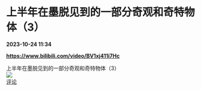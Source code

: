 # 上半年在墨脱见到的一部分奇观和奇特物体（3）

**2023-10-24 11:34**

**https://www.bilibili.com/video/BV1xj411i7Hc**

上半年在墨脱见到的一部分奇观和奇特物体（3）  
![](https://img3.chouti.com/CHOUTI_231024_09EDD9E00CC74272A737763B375B0A18.jpg)  
[评论](https://m.chouti.com/link/40389319)